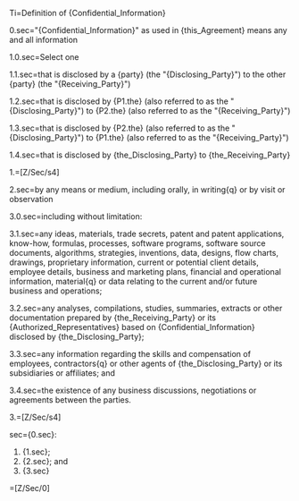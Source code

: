 Ti=Definition of {Confidential_Information}

0.sec="{Confidential_Information}" as used in {this_Agreement} means any and all information

1.0.sec=Select one

1.1.sec=that is disclosed by a {party} (the "{Disclosing_Party}") to the other {party} (the "{Receiving_Party}")

1.2.sec=that is disclosed by {P1.the} (also referred to as the "{Disclosing_Party}") to {P2.the} (also referred to as the "{Receiving_Party}")

1.3.sec=that is disclosed by {P2.the} (also referred to as the "{Disclosing_Party}") to {P1.the} (also referred to as the "{Receiving_Party}")

1.4.sec=that is disclosed by {the_Disclosing_Party} to {the_Receiving_Party}

1.=[Z/Sec/s4]

2.sec=by any means or medium, including orally, in writing{q} or by visit or observation

3.0.sec=including without limitation:

3.1.sec=any ideas, materials, trade secrets, patent and patent applications, know-how, formulas, processes, software programs, software source documents, algorithms, strategies, inventions, data, designs, flow charts, drawings, proprietary information, current or potential client details, employee details, business and marketing plans, financial and operational information, material{q} or data relating to the current and/or future business and operations;

3.2.sec=any analyses, compilations, studies, summaries, extracts or other documentation prepared by {the_Receiving_Party} or its {Authorized_Representatives} based on {Confidential_Information} disclosed by {the_Disclosing_Party};

3.3.sec=any information regarding the skills and compensation of employees, contractors{q} or other agents of {the_Disclosing_Party} or its subsidiaries or affiliates; and

3.4.sec=the existence of any business discussions, negotiations or agreements between the parties.

3.=[Z/Sec/s4]

sec={0.sec}:<ol><li>{1.sec}; <li>{2.sec}; and <li>{3.sec}</ol>

=[Z/Sec/0]